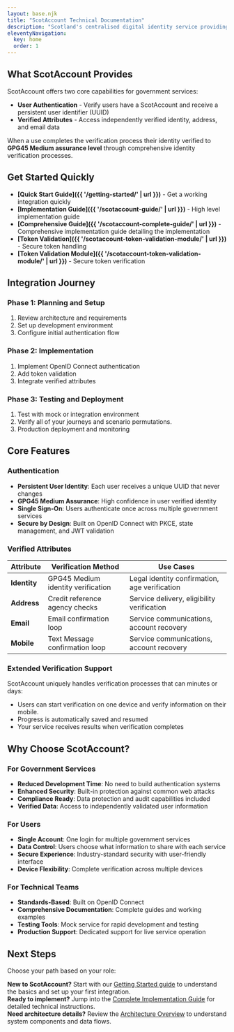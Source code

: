 ```yaml
---
layout: base.njk
title: "ScotAccount Technical Documentation"
description: "Scotland's centralised digital identity service providing secure user authentication and access to verified personal information for government services"
eleventyNavigation:
  key: home
  order: 1
---
```


## What ScotAccount Provides

ScotAccount offers two core capabilities for government services:

- **User Authentication** - Verify users have a ScotAccount and receive a persistent user identifier (UUID)
- **Verified Attributes** - Access independently verified identity, address, and email data

When a use completes the verification process their identity verified to **GPG45 Medium assurance level** through comprehensive identity verification processes.

## Get Started Quickly

- **[Quick Start Guide]({{ '/getting-started/' | url }})** - Get a working integration quickly
- **[Implementation Guide]({{ '/scotaccount-guide/' | url }})** - High level implementation guide
- **[Comprehensive Guide]({{ '/scotaccount-complete-guide/' | url }})** - Comprehensive implementation guide detailing the implementation
- **[Token Validation]({{ '/scotaccount-token-validation-module/' | url }})** - Secure token handling
- **[Token Validation Module]({{ '/scotaccount-token-validation-module/' | url }})** - Secure token verification

## Integration Journey

### Phase 1: Planning and Setup

1. Review architecture and requirements
2. Set up development environment
3. Configure initial authentication flow

### Phase 2: Implementation

1. Implement OpenID Connect authentication
2. Add token validation
3. Integrate verified attributes

### Phase 3: Testing and Deployment

1. Test with mock or integration environment
2. Verify all of your journeys and scenario permutations.
3. Production deployment and monitoring

## Core Features

### Authentication

- **Persistent User Identity**: Each user receives a unique UUID that never changes
- **GPG45 Medium Assurance**: High confidence in user verified identity
- **Single Sign-On**: Users authenticate once across multiple government services
- **Secure by Design**: Built on OpenID Connect with PKCE, state management, and JWT validation

### Verified Attributes

| Attribute    | Verification Method                | Use Cases                                     |
| ------------ | ---------------------------------- | --------------------------------------------- |
| **Identity** | GPG45 Medium identity verification | Legal identity confirmation, age verification |
| **Address**  | Credit reference agency checks     | Service delivery, eligibility verification    |
| **Email**    | Email confirmation loop            | Service communications, account recovery      |
| **Mobile**   | Text Message confirmation loop     | Service communications, account recovery      |

### Extended Verification Support

ScotAccount uniquely handles verification processes that can minutes or days:

- Users can start verification on one device and verify information on their mobile.
- Progress is automatically saved and resumed
- Your service receives results when verification completes

## Why Choose ScotAccount?

### For Government Services

- **Reduced Development Time**: No need to build authentication systems
- **Enhanced Security**: Built-in protection against common web attacks
- **Compliance Ready**: Data protection and audit capabilities included
- **Verified Data**: Access to independently validated user information

### For Users

- **Single Account**: One login for multiple government services
- **Data Control**: Users choose what information to share with each service
- **Secure Experience**: Industry-standard security with user-friendly interface
- **Device Flexibility**: Complete verification across multiple devices

### For Technical Teams

- **Standards-Based**: Built on OpenID Connect
- **Comprehensive Documentation**: Complete guides and working examples
- **Testing Tools**: Mock service for rapid development and testing
- **Production Support**: Dedicated support for live service operation

## Next Steps

Choose your path based on your role:

<div class="callout callout--info">
<strong>New to ScotAccount?</strong> Start with our <a href="{{ '/getting-started/' | url }}">Getting Started guide</a> to understand the basics and set up your first integration.
</div>

<div class="callout callout--success">
<strong>Ready to implement?</strong> Jump into the <a href="{{ '/scotaccount-complete-guide/' | url }}">Complete Implementation Guide</a> for detailed technical instructions.
</div>

<div class="callout callout--warning">
<strong>Need architecture details?</strong> Review the <a href="{{ '/architecture/' | url }}">Architecture Overview</a> to understand system components and data flows.
</div>
